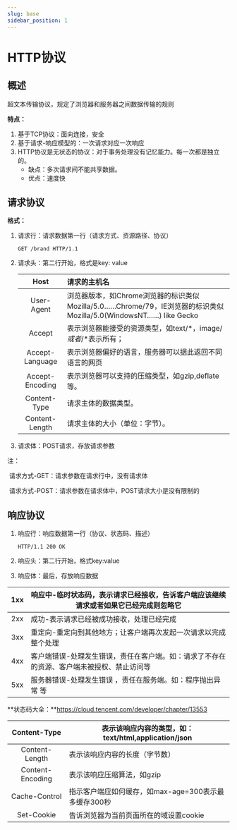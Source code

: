 ```yaml
---
slug: base
sidebar_position: 1
---
```


# HTTP协议

## 概述

超文本传输协议，规定了浏览器和服务器之间数据传输的规则

**特点：**

1. 基于TCP协议：面向连接，安全
2. 基于请求-响应模型的：一次请求对应一次响应
3. HTTP协议是无状态的协议：对于事务处理没有记忆能力。每一次都是独立的。
   - 缺点：多次请求间不能共享数据。
   - 优点：速度快

## 请求协议

**格式：**

1. 请求行：请求数据第一行（请求方式、资源路径、协议）

   ```
   GET /brand HTTP/1.1
   ```

2. 请求头：第二行开始，格式是key: value

   |      Host       | 请求的主机名                                                 |
   | :-------------: | :----------------------------------------------------------- |
   |   User-Agent    | 浏览器版本，如Chrome浏览器的标识类似Mozilla/5.0……Chrome/79，IE浏览器的标识类似Mozilla/5.0(WindowsNT……) like Gecko |
   |     Accept      | 表示浏览器能接受的资源类型，如text/*，image/*或者*/*表示所有； |
   | Accept-Language | 表示浏览器偏好的语言，服务器可以据此返回不同语言的网页       |
   | Accept-Encoding | 表示浏览器可以支持的压缩类型，如gzip,deflate等。             |
   |  Content-Type   | 请求主体的数据类型。                                         |
   | Content-Length  | 请求主体的大小（单位：字节）。                               |

3. 请求体：POST请求，存放请求参数

注：

​	请求方式-GET：请求参数在请求行中，没有请求体

​	请求方式-POST：请求参数在请求体中，POST请求大小是没有限制的

## 响应协议

1. 响应行：响应数据第一行（协议、状态码、描述）

   ```
   HTTP/1.1 200 OK
   ```

2. 响应头：第二行开始，格式key:value

3. 响应体：最后，存放响应数据

| 1xx  | 响应中-临时状态码，表示请求已经接收，告诉客户端应该继续请求或者如果它已经完成则忽略它 |
| :--: | ------------------------------------------------------------ |
| 2xx  | 成功-表示请求已经被成功接收，处理已经完成                    |
| 3xx  | 重定向-重定向到其他地方；让客户端再次发起一次请求以完成整个处理 |
| 4xx  | 客户端错误-处理发生错误，责任在客户端。如：请求了不存在的资源、客户端未被授权、禁止访问等 |
| 5xx  | 服务器错误-处理发生错误 ，责任在服务端。如：程序抛出异常 等  |

**状态码大全：**https://cloud.tencent.com/developer/chapter/13553

|   Content-Type   | 表示该响应内容的类型，如：text/html,application/json |
| :--------------: | ---------------------------------------------------- |
|  Content-Length  | 表示该响应内容的长度（字节数）                       |
| Content-Encoding | 表示该响应压缩算法，如gzip                           |
|  Cache-Control   | 指示客户端应如何缓存，如max-age=300表示最多缓存300秒 |
|    Set-Cookie    | 告诉浏览器为当前页面所在的域设置cookie               |

